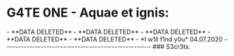 # G4TE 0NE - Aquae et ignis:
<div class="powr-countdown-timer" id="c9799c69_1583005925"></div><script src="https://www.powr.io/powr.js?platform=html"></script>
- **DATA DELETED**
- **DATA DELETED**
- **DATA DELETED**
- **DATA DELETED**
- **DATA DELETED**
- *I w1ll f1nd y0u* 04.07.2020
----------------------------------------------------
### S3cr3ts.


